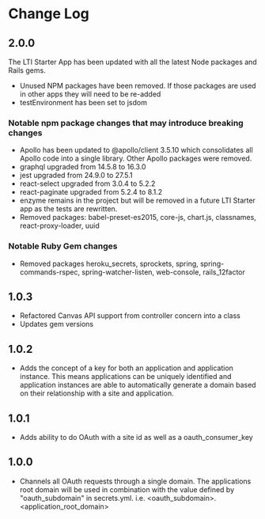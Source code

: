 # Change Log

## 2.0.0
The LTI Starter App has been updated with all the latest Node packages and Rails gems.
* Unused NPM packages have been removed. If those packages are used in other apps they will need to be re-added
* testEnvironment has been set to jsdom

### Notable npm package changes that may introduce breaking changes
* Apollo has been updated to @apollo/client 3.5.10 which consolidates all Apollo code into a single library. Other Apollo packages were removed.
* graphql upgraded from 14.5.8 to 16.3.0
* jest upgraded from 24.9.0 to 27.5.1
* react-select upgraded from 3.0.4 to 5.2.2
* react-paginate upgraded from 5.2.4 to 8.1.2
* enzyme remains in the project but will be removed in a future LTI Starter app as the tests are rewritten.
* Removed packages:
  babel-preset-es2015, core-js, chart.js, classnames, react-proxy-loader, uuid

### Notable Ruby Gem changes
* Removed packages
  heroku_secrets, sprockets, spring, spring-commands-rspec, spring-watcher-listen, web-console, rails_12factor

## 1.0.3
* Refactored Canvas API support from controller concern into a class
* Updates gem versions

## 1.0.2
* Adds the concept of a key for both an application and application instance. This means applications can be uniquely identified and application instances are able to automatically generate a domain based on their relationship with a site and application.

## 1.0.1
* Adds ability to do OAuth with a site id as well as a oauth_consumer_key

## 1.0.0
* Channels all OAuth requests through a single domain. The applications root domain will be used in combination with the value defined by "oauth_subdomain" in secrets.yml. i.e. <oauth_subdomain>.<application_root_domain>